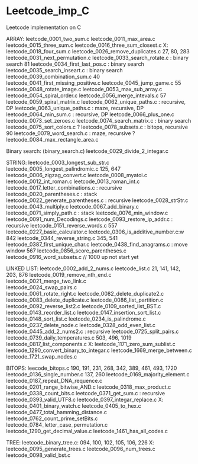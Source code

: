 # Leetcode_imp_C
Leetcode implementation on C

ARRAY:
	leetcode_0001_two_sum.c
	leetcode_0011_max_area.c
	leetcode_0015_three_sum.c
	leetcode_0016_three_sum_closest.c
X:	leetcode_0018_four_sum.c
	leetcode_0026_remove_duplicates.c
		27, 80, 283
	leetcode_0031_next_permutation.c
	leetcode_0033_search_rotate.c			: binary search
		81
	leetcode_0034_first_last_pos.c			: binary search 
	leetcode_0035_search_inseart.c			: binary search
	leetcode_0039_combination_sum.c
		40
	leetcode_0041_first_missing_positive.c
	leetcode_0045_jump_game.c
		55
	leetcode_0048_rotate_image.c
	leetcode_0053_max_sub_array.c
	leetcode_0054_spiral_order.c
	leetcode_0056_merge_intevals.c
		57
	leetcode_0059_spiral_matrix.c
	leetcode_0062_unique_paths.c			: recursive, DP
	leetcode_0063_unique_paths.c			: maze, recursive, DP
	leetcode_0064_min_sum.c					: recursive, DP
	leetcode_0066_plus_one.c
	leetcode_0073_set_zeroes.c
	leetcode_0074_search_matrix.c			: binary search
	leetcode_0075_sort_colors.c	
?	leetcode_0078_subsets.c					: bitops, recursive
		90
	leetcode_0079_word_search.c				: maze, recursive
?	leetcode_0084_max_rectangle_area.c

Binary search: (binary_search.c)
	leetcode_0029_divide_2_integar.c 

STRING:
	leetcode_0003_longest_sub_str.c
	leetcode_0005_longest_palindromic.c
		125, 647
	leetcode_0006_zigzag_convert.c
	leetcode_0008_myatoi.c
	leetcode_0012_int_roman.c
	leetcode_0013_roman_int.c
	leetcode_0017_letter_combinations.c		: recursive
	leetcode_0020_parentheses.c				: stack       
	leetcode_0022_generate_parentheses.c	: recursive
	leetcode_0028_strStr.c
	leetcode_0043_multiply.c
	leetcode_0067_add_binary.c
	leetcode_0071_simply_path.c				: stack
	leetcode_0076_min_window.c
	leetcode_0091_num_Decodings.c
	leetcode_0093_restore_ip_addr.c			: recursive
	leetcode_0151_reverse_words.c
		557
	leetcode_0227_basic_calculator.c
	leetcode_0306_is_additive_number.c:w
		842	
	leetcode_0344_reverse_string.c
		345, 541
	leetcode_0387_first_unique_char.c
	leetcode_0438_find_anagrams.c			: move window
		567
	leetcode_0856_score_parentheses.c
	leetcode_0916_word_subsets.c
	// 1000 up not start yet

LINKED LIST:
	leetcode_0002_add_2_nums.c
	leetcode_list.c
		21, 141, 142, 203, 876
	leetcode_0019_remove_nth_end.c
	leetcode_0021_merge_two_link.c   
	leetcode_0024_swap_pairs.c     
	leetcode_0061_rotate_right.c
	leetcode_0082_delete_duplicate2.c
	leetcode_0083_delete_duplicate.c
	leetcode_0086_list_partition.c
	leetcode_0092_reverse_list2.c
	leetcode_0109_sorted_list_BST.c
	leetcode_0143_reorder_list.c
	leetcode_0147_insertion_sort_list.c
	leetcode_0148_sort_list.c
	leetcode_0234_is_palindrome.c
	leetcode_0237_delete_node.c
	leetcode_0328_odd_even_list.c
	leetcode_0445_add_2_nums2.c				: recursive
	leetcode_0725_split_pairs.c
	leetcode_0739_daily_temperatures.c
		503, 496, 1019 
	leetcode_0817_list_components.c
X:	leetcode_1171_zero_sum_sublist.c
	leetcode_1290_convert_binary_to_integar.c
	leetcode_1669_merge_between.c
	leetcode_1721_swap_nodes.c

BITOPS:
	leecode_bitops.c
		190, 191, 231, 268, 342, 389, 461, 493, 1720 
	leetcode_0136_single_number.c
		137, 260
	leetcode_0169_majority_element.c
	leetcode_0187_repeat_DNA_requence.c
	leetcode_0201_range_bitwise_AND.c
	leetcode_0318_max_product.c
	leetcode_0338_count_bits.c
	leetcode_0371_get_sum.c					: recursive
	leetcode_0393_valid_UTF8.c
	leetcode_0397_integar_replace.c
X:	leetcode_0401_binary_watch.c
	leetcode_0405_to_hex.c
	leetcode_0477_total_hamming_distance.c
	leetcode_0762_count_prime_setBits.c
	leetcode_0784_letter_case_permutation.c
	leetcode_1290_get_decimal_value.c
	leetcode_1461_has_all_codes.c

TREE:
	leetcode_binary_tree.c:
		094, 100, 102, 105, 106, 226
X:	leetcode_0095_generate_trees.c
	leetcode_0096_num_trees.c
	leetcode_0098_valid_bst.c
